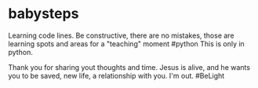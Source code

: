 # babysteps
Learning code lines. Be constructive, there are no mistakes, those are learning spots and areas for a "teaching" moment
#python This is only in python.

Thank you for sharing yout thoughts and time. 
Jesus is alive, and he wants you to be saved, new life, a relationship with you.
I'm out. 
#BeLight
